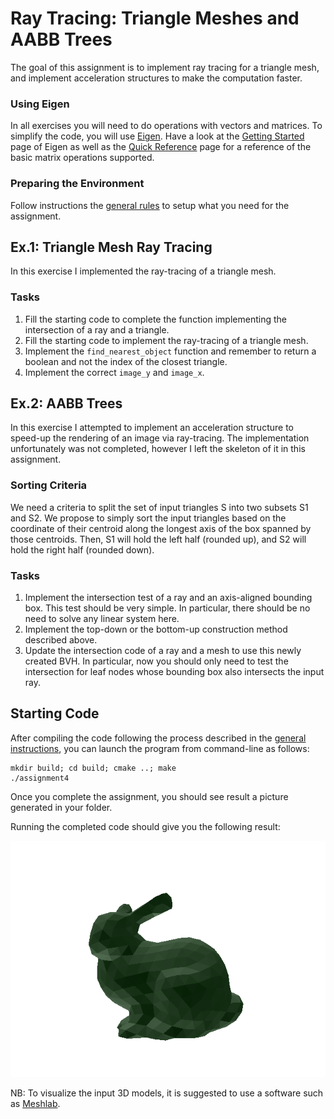 Ray Tracing: Triangle Meshes and AABB Trees
===========================================

The goal of this assignment is to implement ray tracing for a triangle mesh, and implement acceleration structures to make the computation faster.

### Using Eigen

In all exercises you will need to do operations with vectors and matrices. To simplify the code, you will use [Eigen](http://eigen.tuxfamily.org/).
Have a look at the [Getting Started](http://eigen.tuxfamily.org/dox/GettingStarted.html) page of Eigen as well as the [Quick Reference](http://eigen.tuxfamily.org/dox/group__QuickRefPage.html}) page for a reference of the basic matrix operations supported.

### Preparing the Environment

Follow instructions the [general rules](../../RULES.md) to setup what you need for the assignment.


Ex.1: Triangle Mesh Ray Tracing
-------------------------------

In this exercise I implemented the ray-tracing of a triangle mesh.

### Tasks

1. Fill the starting code to complete the function implementing the intersection of a ray and a triangle.
2. Fill the starting code to implement the ray-tracing of a triangle mesh.
3. Implement the `find_nearest_object` function and remember to return a boolean and not the index of the closest triangle.
4. Implement the correct `image_y` and `image_x`.

Ex.2: AABB Trees
----------------

In this exercise I attempted to implement an acceleration structure to speed-up the rendering of an image via ray-tracing. The implementation unfortunately was not completed, however I left the skeleton of it in this assignment.

### Sorting Criteria

We need a criteria to split the set of input triangles S into two subsets S1 and S2. We propose to simply sort the input triangles based on the coordinate of their centroid along the longest axis of the box spanned by those centroids. Then, S1 will hold the left half (rounded up), and S2 will hold the right half (rounded down).

### Tasks

1. Implement the intersection test of a ray and an axis-aligned bounding box. This test should be very simple. In particular, there should be no need to solve any linear system here.
2. Implement the top-down or the bottom-up construction method described above.
3. Update the intersection code of a ray and a mesh to use this newly created BVH. In particular, now you should only need to test the intersection for leaf nodes whose bounding box also intersects the input ray.

Starting Code
-------------

After compiling the code following the process described in the [general instructions](../../RULES.md), you can launch the program from command-line as follows:

```
mkdir build; cd build; cmake ..; make
./assignment4
```
Once you complete the assignment, you should see result a picture generated in your folder.

Running the completed code should give you the following result:

![](images/bunny.png?raw=true)

NB: To visualize the input 3D models, it is suggested to use a software such as [Meshlab](http://www.meshlab.net/).
